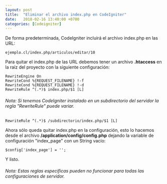 ```yaml
---
layout: post
title:  "Eliminar el archivo index.php en CodeIgniter"
date:   2018-02-16 13:40:00 +0700
categories: [Codeigniter]
---
```


De forma predeterminada, CodeIgniter incluirá el archivo index.php en las URL:

```
ejemplo.cl/index.php/articulos/editar/10
```
Para quitar el index.php de las URL debemos tener un archivo **.htaccess** en la raíz del proyecto con la siguiente configuración:

```
RewriteEngine On
RewriteCond %{REQUEST_FILENAME} !-f
RewriteCond %{REQUEST_FILENAME} !-d
RewriteRule ^(.*)$ index.php/$1 [L]
```
###### Nota: Si tenemos CodeIgniter instalado en un subdirectorio del servidor la regla "RewriteRule" puede variar.
```
RewriteRule ^(.*)$ /subdirectorio/index.php/$1 [L]
```

Ahora sólo queda quitar index.php en la configuración, esto lo hacemos desde el archivo **/application/config/config.php** dejando la variable de configuración "index_page" con un String vacío:

```
$config['index_page'] = '';
```

Y listo.

###### Nota: Estas reglas específicas pueden no funcionar para todas las configuraciones de servidor.
